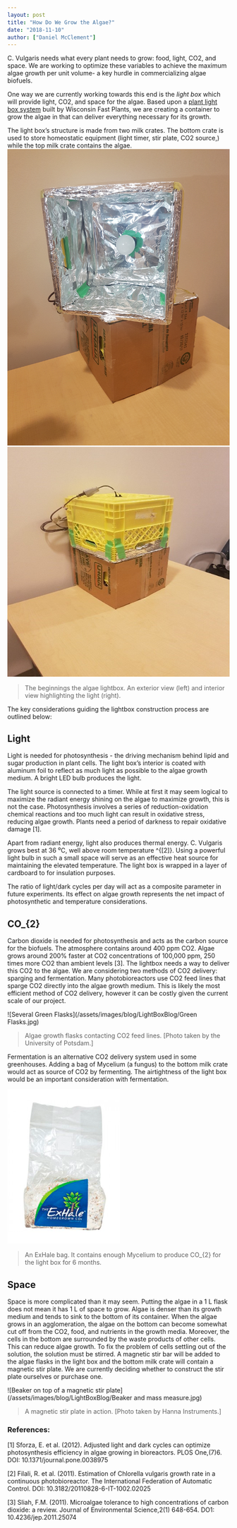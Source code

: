 ```yaml
---
layout: post
title: "How Do We Grow the Algae?"
date: "2018-11-10"
author: ["Daniel McClement"]
---
```


C. Vulgaris needs what every plant needs to grow: food, light, CO2, and space. We are working to optimize these variables to achieve the maximum algae growth per unit volume- a key hurdle in commercializing algae biofuels.

One way we are currently working towards this end is the <i>light box</i> which will provide light, CO2, and space for the algae. Based upon a [plant light box system](https://fastplants.org/wp-content/uploads/2017/01/light-box-instructions.pdf) built by Wisconsin Fast Plants, we are creating a container to grow the algae in that can deliver everything necessary for its growth.

The light box’s structure is made from two milk crates. The bottom crate is used to store homeostatic equipment (light timer, stir plate, CO2 source,) while the top milk crate contains the algae.
![closed](/assets/images/blog/LightBoxBlog/Open.png)
![open](/assets/images/blog/LightBoxBlog/Closed.jpg)
>The beginnings the algae lightbox. An exterior view (left) and interior view highlighting the light (right).

The key considerations guiding the lightbox construction process are outlined below:

## Light
Light is needed for photosynthesis - the driving mechanism behind lipid and sugar production in plant cells. The light box’s interior is coated with aluminum foil to reflect as much light as possible to the algae growth medium. A bright LED bulb produces the light.

The light source is connected to a timer. While at first it may seem logical to maximize the radiant energy shining on the algae to maximize growth, this is not the case. Photosynthesis involves a series of reduction-oxidation chemical reactions and too much light can result in oxidative stress, reducing algae growth. Plants need a period of darkness to repair oxidative damage [1]. 

Apart from radiant energy, light also produces thermal energy. C. Vulgaris grows best at 36 ⁰C, well above room temperature ^{[2]}. Using a powerful light bulb in such a small space will serve as an effective heat source for maintaining the elevated temperature. The light box is wrapped in a layer of cardboard to for insulation purposes. 

The ratio of light/dark cycles per day will act as a composite parameter in future experiments. Its effect on algae growth represents the net impact of photosynthetic and temperature considerations.

## CO_{2}
Carbon dioxide is needed for photosynthesis and acts as the carbon source for the biofuels. The atmosphere contains around 400 ppm CO2. Algae grows around 200% faster at CO2 concentrations of 100,000 ppm, 250 times more CO2 than ambient levels [3]. The lightbox needs a way to deliver this CO2 to the algae.
We are considering two methods of CO2 delivery: sparging and fermentation. Many photobioreactors use CO2 feed lines that sparge CO2 directly into the algae growth medium. This is likely the most efficient method of CO2 delivery, however it can be costly given the current scale of our project. 

![Several Green Flasks](/assets/images/blog/LightBoxBlog/Green Flasks.jpg)
>Algae growth flasks contacting CO2 feed lines. [Photo taken by the University of Potsdam.]

Fermentation is an alternative CO2 delivery system used in some greenhouses. Adding a bag of Mycelium (a fungus) to the bottom milk crate would act as source of CO2 by fermenting. The airtightness of the light box would be an important consideration with fermentation.

![Exhale Bag](/assets/images/blog/LightBoxBlog/Exhale.png)
> An ExHale bag. It contains enough Mycelium to produce CO_{2} for the light box for 6 months.

## Space
Space is more complicated than it may seem. Putting the algae in a 1 L flask does not mean it has 1 L of space to grow. Algae is denser than its growth medium and tends to sink to the bottom of its container. When the algae grows in an agglomeration, the algae on the bottom can become somewhat cut off from the CO2, food, and nutrients in the growth media. Moreover, the cells in the bottom are surrounded by the waste products of other cells. This can reduce algae growth.
To fix the problem of cells settling out of the solution, the solution must be stirred. A magnetic stir bar will be added to the algae flasks in the light box and the bottom milk crate will contain a magnetic stir plate. We are currently deciding whether to construct the stir plate ourselves or purchase one.

![Beaker on top of a magnetic stir plate](/assets/images/blog/LightBoxBlog/Beaker and mass measure.jpg)
>A magnetic stir plate in action. [Photo taken by Hanna Instruments.]

### References:
[1] Sforza, E. et al. (2012). Adjusted light and dark cycles can optimize photosynthesis efficiency in algae growing in bioreactors. PLOS One,(7)6. DOI: 10.1371/journal.pone.0038975

[2] Filali, R. et al. (2011). Estimation of Chlorella vulgaris growth rate in a continuous photobioreactor. The International Federation of Automatic Control. DOI: 10.3182/20110828-6-IT-1002.02025

[3] Sliah, F.M. (2011). Microalgae tolerance to high concentrations of carbon dioxide: a review. Journal of Environmental Science,2(1) 648-654. DO1: 10.4236/jep.2011.25074 

